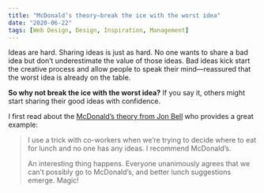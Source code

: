 ```yaml
---
title: "McDonald’s theory—break the ice with the worst idea"
date: "2020-06-22"
tags: [Web Design, Design, Inspiration, Management]
---
```


Ideas are hard. Sharing ideas is just as hard. No one wants to share a bad idea but don’t underestimate the value of those ideas. Bad ideas kick start the creative process and allow people to speak their mind—reassured that the worst idea is already on the table. 

**So why not break the ice with the worst idea?** If you say it, others might start sharing their good ideas with confidence. 

I first read about the [McDonald’s theory from Jon Bell](https://medium.com/@jonbell/mcdonalds-theory-9216e1c9da7d) who provides a great example:

> I use a trick with co-workers when we’re trying to decide where to eat for lunch and no one has any ideas. I recommend McDonald’s.  
>   
> An interesting thing happens. Everyone unanimously agrees that we can’t possibly go to McDonald’s, and better lunch suggestions emerge. Magic!  